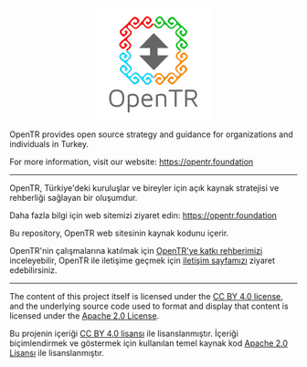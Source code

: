 
<p align="center" width="100%">
    <img src="./static/images/open-tr-new-logo-02-200x200.png" width="200" height="200" align="center" />
</p>

OpenTR provides open source strategy and guidance for organizations and individuals in Turkey.

For more information, visit our website: https://opentr.foundation

---

OpenTR, Türkiye'deki kuruluşlar ve bireyler için açık kaynak stratejisi ve rehberliği sağlayan bir oluşumdur.

Daha fazla bilgi için web sitemizi ziyaret edin: https://opentr.foundation

Bu repository, OpenTR web sitesinin kaynak kodunu içerir.

OpenTR'nin çalışmalarına katılmak için [OpenTR'ye katkı rehberimizi](https://opentr.foundation/docs/about/contribute-to-opentr/) inceleyebilir,
OpenTR ile iletişime geçmek için [iletişim sayfamızı](https://opentr.foundation/contact/) ziyaret edebilirsiniz.

---

The content of this project itself is licensed under the [CC BY 4.0 license](https://creativecommons.org/licenses/by/4.0/), and the underlying source code used to format and display that content is licensed under the [Apache 2.0 License](./LICENSE).

Bu projenin içeriği [CC BY 4.0 lisansı](https://creativecommons.org/licenses/by/4.0/) ile lisanslanmıştır. İçeriği biçimlendirmek ve göstermek için kullanılan temel kaynak kod [Apache 2.0 Lisansı](./LICENSE) ile lisanslanmıştır.
